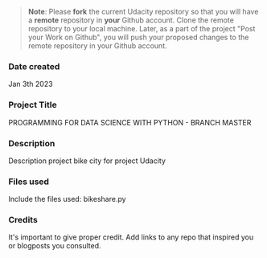 >**Note**: Please **fork** the current Udacity repository so that you will have a **remote** repository in **your** Github account. Clone the remote repository to your local machine. Later, as a part of the project "Post your Work on Github", you will push your proposed changes to the remote repository in your Github account.

### Date created
Jan 3th 2023

### Project Title
PROGRAMMING FOR DATA SCIENCE WITH PYTHON - BRANCH MASTER

### Description
Description project bike city for project Udacity

### Files used
Include the files used: bikeshare.py

### Credits
It's important to give proper credit. Add links to any repo that inspired you or blogposts you consulted.

